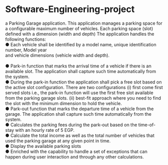 # Software-Engineering-project
 a Parking Garage application. This application manages a parking space for
a configurable maximum number of vehicles. Each parking space (slot) defined with a dimension
(width and depth) The application  handles the following functions: <br />
● Each vehicle shall be identified by a model name, unique identification number, Model year  
and vehicle dimensions (vehicle width and depth). <br />  
● Park-in function that marks the arrival time of a vehicle if there is an available slot. The
application shall capture such time automatically from the system. <br />
● During the park-in function the application shall pick a free slot based on the active slot
configuration. There are two configurations (i) first come first served slots i.e., the park-in
function will use the first free slot available from the parking garage slots. (ii) best-fit approach
where you need to find the slot with the minimum dimension to hold the vehicle. <br />
● Park-out function that marks the departure time of a vehicle from the garage. The application
shall capture such time automatically from the system. <br />
● Calculates the parking fees during the park-out based on the time-of-stay with an hourly rate
of 5 EGP. <br />
● Calculate the total income as well as the total number of vehicles that used the parking
garage at any given point in time. <br />
● Display the available parking slots <br />
● Enriched  with the capability to handle a set of exceptions that can happen
during user interaction and through any other calculations. <br />
